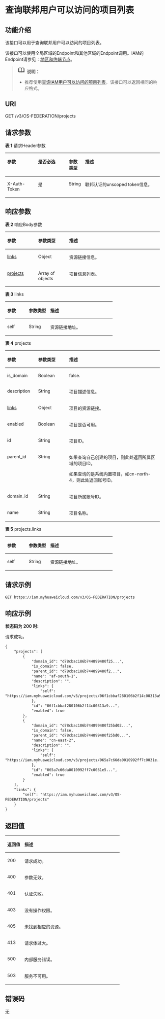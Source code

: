 # 查询联邦用户可以访问的项目列表<a name="iam_13_0901"></a>

## 功能介绍<a name="zh-cn_topic_0224276712_section1576413715212"></a>

该接口可以用于查询联邦用户可以访问的项目列表。

该接口可以使用全局区域的Endpoint和其他区域的Endpoint调用。IAM的Endpoint请参见：[地区和终端节点](https://developer.huaweicloud.com/endpoint?IAM)。

>![](public_sys-resources/icon-note.gif) **说明：**   
>-   推荐使用[查询IAM用户可以访问的项目列表](查询IAM用户可以访问的项目列表.md)，该接口可以返回相同的响应格式。  

## URI<a name="zh-cn_topic_0224276712_section17767677522"></a>

GET /v3/OS-FEDERATION/projects

## 请求参数<a name="zh-cn_topic_0224276712_section117678717523"></a>

**表 1**  请求Header参数

<a name="zh-cn_topic_0224276712_HeaderParameter"></a>
<table><thead align="left"><tr id="zh-cn_topic_0224276712_row776810795215"><th class="cellrowborder" valign="top" width="20%" id="mcps1.2.5.1.1"><p id="zh-cn_topic_0224276712_p16769137155211"><a name="zh-cn_topic_0224276712_p16769137155211"></a><a name="zh-cn_topic_0224276712_p16769137155211"></a>参数</p>
</th>
<th class="cellrowborder" valign="top" width="20%" id="mcps1.2.5.1.2"><p id="zh-cn_topic_0224276712_p147698755213"><a name="zh-cn_topic_0224276712_p147698755213"></a><a name="zh-cn_topic_0224276712_p147698755213"></a>是否必选</p>
</th>
<th class="cellrowborder" valign="top" width="10%" id="mcps1.2.5.1.3"><p id="zh-cn_topic_0224276712_p107697713527"><a name="zh-cn_topic_0224276712_p107697713527"></a><a name="zh-cn_topic_0224276712_p107697713527"></a>参数类型</p>
</th>
<th class="cellrowborder" valign="top" width="50%" id="mcps1.2.5.1.4"><p id="zh-cn_topic_0224276712_p1677012714524"><a name="zh-cn_topic_0224276712_p1677012714524"></a><a name="zh-cn_topic_0224276712_p1677012714524"></a>描述</p>
</th>
</tr>
</thead>
<tbody><tr id="zh-cn_topic_0224276712_row77689716521"><td class="cellrowborder" valign="top" width="20%" headers="mcps1.2.5.1.1 "><p id="zh-cn_topic_0224276712_p777012745219"><a name="zh-cn_topic_0224276712_p777012745219"></a><a name="zh-cn_topic_0224276712_p777012745219"></a>X-Auth-Token</p>
</td>
<td class="cellrowborder" valign="top" width="20%" headers="mcps1.2.5.1.2 "><p id="zh-cn_topic_0224276712_p117707795217"><a name="zh-cn_topic_0224276712_p117707795217"></a><a name="zh-cn_topic_0224276712_p117707795217"></a>是</p>
</td>
<td class="cellrowborder" valign="top" width="10%" headers="mcps1.2.5.1.3 "><p id="zh-cn_topic_0224276712_p1677117145219"><a name="zh-cn_topic_0224276712_p1677117145219"></a><a name="zh-cn_topic_0224276712_p1677117145219"></a>String</p>
</td>
<td class="cellrowborder" valign="top" width="50%" headers="mcps1.2.5.1.4 "><p id="zh-cn_topic_0224276712_p187716775218"><a name="zh-cn_topic_0224276712_p187716775218"></a><a name="zh-cn_topic_0224276712_p187716775218"></a>联邦认证的unscoped token信息。</p>
</td>
</tr>
</tbody>
</table>

## 响应参数<a name="zh-cn_topic_0224276712_section37723711529"></a>

**表 2**  响应Body参数

<a name="zh-cn_topic_0224276712_zh-cn_topic_0221482440_responseParameter"></a>
<table><thead align="left"><tr id="zh-cn_topic_0224276712_zh-cn_topic_0221482440_row1557145073819"><th class="cellrowborder" valign="top" width="20%" id="mcps1.2.4.1.1"><p id="zh-cn_topic_0224276712_zh-cn_topic_0221482440_p13572125014385"><a name="zh-cn_topic_0224276712_zh-cn_topic_0221482440_p13572125014385"></a><a name="zh-cn_topic_0224276712_zh-cn_topic_0221482440_p13572125014385"></a>参数</p>
</th>
<th class="cellrowborder" valign="top" width="20%" id="mcps1.2.4.1.2"><p id="zh-cn_topic_0224276712_zh-cn_topic_0221482440_p157305053812"><a name="zh-cn_topic_0224276712_zh-cn_topic_0221482440_p157305053812"></a><a name="zh-cn_topic_0224276712_zh-cn_topic_0221482440_p157305053812"></a>参数类型</p>
</th>
<th class="cellrowborder" valign="top" width="60%" id="mcps1.2.4.1.3"><p id="zh-cn_topic_0224276712_zh-cn_topic_0221482440_p9573195043812"><a name="zh-cn_topic_0224276712_zh-cn_topic_0221482440_p9573195043812"></a><a name="zh-cn_topic_0224276712_zh-cn_topic_0221482440_p9573195043812"></a>描述</p>
</th>
</tr>
</thead>
<tbody><tr id="zh-cn_topic_0224276712_zh-cn_topic_0221482440_row057165010389"><td class="cellrowborder" valign="top" width="20%" headers="mcps1.2.4.1.1 "><p id="zh-cn_topic_0224276712_zh-cn_topic_0221482440_p1157455019383"><a name="zh-cn_topic_0224276712_zh-cn_topic_0221482440_p1157455019383"></a><a name="zh-cn_topic_0224276712_zh-cn_topic_0221482440_p1157455019383"></a><a href="#zh-cn_topic_0224276712_zh-cn_topic_0221482440_response_Rs63Links">links</a></p>
</td>
<td class="cellrowborder" valign="top" width="20%" headers="mcps1.2.4.1.2 "><p id="zh-cn_topic_0224276712_zh-cn_topic_0221482440_p457511509388"><a name="zh-cn_topic_0224276712_zh-cn_topic_0221482440_p457511509388"></a><a name="zh-cn_topic_0224276712_zh-cn_topic_0221482440_p457511509388"></a>Object</p>
</td>
<td class="cellrowborder" valign="top" width="60%" headers="mcps1.2.4.1.3 "><p id="zh-cn_topic_0224276712_zh-cn_topic_0221482440_p15575205043812"><a name="zh-cn_topic_0224276712_zh-cn_topic_0221482440_p15575205043812"></a><a name="zh-cn_topic_0224276712_zh-cn_topic_0221482440_p15575205043812"></a>资源链接信息。</p>
</td>
</tr>
<tr id="zh-cn_topic_0224276712_zh-cn_topic_0221482440_row557165013381"><td class="cellrowborder" valign="top" width="20%" headers="mcps1.2.4.1.1 "><p id="zh-cn_topic_0224276712_zh-cn_topic_0221482440_p1457610500383"><a name="zh-cn_topic_0224276712_zh-cn_topic_0221482440_p1457610500383"></a><a name="zh-cn_topic_0224276712_zh-cn_topic_0221482440_p1457610500383"></a><a href="#zh-cn_topic_0224276712_zh-cn_topic_0221482440_response_Rs63ProjectsArritem">projects</a></p>
</td>
<td class="cellrowborder" valign="top" width="20%" headers="mcps1.2.4.1.2 "><p id="zh-cn_topic_0224276712_zh-cn_topic_0221482440_p5577125018388"><a name="zh-cn_topic_0224276712_zh-cn_topic_0221482440_p5577125018388"></a><a name="zh-cn_topic_0224276712_zh-cn_topic_0221482440_p5577125018388"></a>Array of objects</p>
</td>
<td class="cellrowborder" valign="top" width="60%" headers="mcps1.2.4.1.3 "><p id="zh-cn_topic_0224276712_zh-cn_topic_0221482440_p10578250173814"><a name="zh-cn_topic_0224276712_zh-cn_topic_0221482440_p10578250173814"></a><a name="zh-cn_topic_0224276712_zh-cn_topic_0221482440_p10578250173814"></a>项目信息列表。</p>
</td>
</tr>
</tbody>
</table>

**表 3**  links

<a name="zh-cn_topic_0224276712_zh-cn_topic_0221482440_response_Rs63Links"></a>
<table><thead align="left"><tr id="zh-cn_topic_0224276712_zh-cn_topic_0221482440_row11578165013810"><th class="cellrowborder" valign="top" width="20%" id="mcps1.2.4.1.1"><p id="zh-cn_topic_0224276712_zh-cn_topic_0221482440_p18579550123815"><a name="zh-cn_topic_0224276712_zh-cn_topic_0221482440_p18579550123815"></a><a name="zh-cn_topic_0224276712_zh-cn_topic_0221482440_p18579550123815"></a>参数</p>
</th>
<th class="cellrowborder" valign="top" width="20%" id="mcps1.2.4.1.2"><p id="zh-cn_topic_0224276712_zh-cn_topic_0221482440_p1058015010381"><a name="zh-cn_topic_0224276712_zh-cn_topic_0221482440_p1058015010381"></a><a name="zh-cn_topic_0224276712_zh-cn_topic_0221482440_p1058015010381"></a>参数类型</p>
</th>
<th class="cellrowborder" valign="top" width="60%" id="mcps1.2.4.1.3"><p id="zh-cn_topic_0224276712_zh-cn_topic_0221482440_p1258145016381"><a name="zh-cn_topic_0224276712_zh-cn_topic_0221482440_p1258145016381"></a><a name="zh-cn_topic_0224276712_zh-cn_topic_0221482440_p1258145016381"></a>描述</p>
</th>
</tr>
</thead>
<tbody><tr id="zh-cn_topic_0224276712_zh-cn_topic_0221482440_row457875015386"><td class="cellrowborder" valign="top" width="20%" headers="mcps1.2.4.1.1 "><p id="zh-cn_topic_0224276712_zh-cn_topic_0221482440_p55814505382"><a name="zh-cn_topic_0224276712_zh-cn_topic_0221482440_p55814505382"></a><a name="zh-cn_topic_0224276712_zh-cn_topic_0221482440_p55814505382"></a>self</p>
</td>
<td class="cellrowborder" valign="top" width="20%" headers="mcps1.2.4.1.2 "><p id="zh-cn_topic_0224276712_zh-cn_topic_0221482440_p2058265017380"><a name="zh-cn_topic_0224276712_zh-cn_topic_0221482440_p2058265017380"></a><a name="zh-cn_topic_0224276712_zh-cn_topic_0221482440_p2058265017380"></a>String</p>
</td>
<td class="cellrowborder" valign="top" width="60%" headers="mcps1.2.4.1.3 "><p id="zh-cn_topic_0224276712_zh-cn_topic_0221482440_p1158375043817"><a name="zh-cn_topic_0224276712_zh-cn_topic_0221482440_p1158375043817"></a><a name="zh-cn_topic_0224276712_zh-cn_topic_0221482440_p1158375043817"></a>资源链接地址。</p>
</td>
</tr>
</tbody>
</table>

**表 4**  projects

<a name="zh-cn_topic_0224276712_zh-cn_topic_0221482440_response_Rs63ProjectsArritem"></a>
<table><thead align="left"><tr id="zh-cn_topic_0224276712_zh-cn_topic_0221482440_row85831050143820"><th class="cellrowborder" valign="top" width="20%" id="mcps1.2.4.1.1"><p id="zh-cn_topic_0224276712_zh-cn_topic_0221482440_p195843500381"><a name="zh-cn_topic_0224276712_zh-cn_topic_0221482440_p195843500381"></a><a name="zh-cn_topic_0224276712_zh-cn_topic_0221482440_p195843500381"></a>参数</p>
</th>
<th class="cellrowborder" valign="top" width="20%" id="mcps1.2.4.1.2"><p id="zh-cn_topic_0224276712_zh-cn_topic_0221482440_p35856500386"><a name="zh-cn_topic_0224276712_zh-cn_topic_0221482440_p35856500386"></a><a name="zh-cn_topic_0224276712_zh-cn_topic_0221482440_p35856500386"></a>参数类型</p>
</th>
<th class="cellrowborder" valign="top" width="60%" id="mcps1.2.4.1.3"><p id="zh-cn_topic_0224276712_zh-cn_topic_0221482440_p85861450183816"><a name="zh-cn_topic_0224276712_zh-cn_topic_0221482440_p85861450183816"></a><a name="zh-cn_topic_0224276712_zh-cn_topic_0221482440_p85861450183816"></a>描述</p>
</th>
</tr>
</thead>
<tbody><tr id="zh-cn_topic_0224276712_zh-cn_topic_0221482440_row135831650103818"><td class="cellrowborder" valign="top" width="20%" headers="mcps1.2.4.1.1 "><p id="zh-cn_topic_0224276712_zh-cn_topic_0221482440_p05871501386"><a name="zh-cn_topic_0224276712_zh-cn_topic_0221482440_p05871501386"></a><a name="zh-cn_topic_0224276712_zh-cn_topic_0221482440_p05871501386"></a>is_domain</p>
</td>
<td class="cellrowborder" valign="top" width="20%" headers="mcps1.2.4.1.2 "><p id="zh-cn_topic_0224276712_zh-cn_topic_0221482440_p1058745023810"><a name="zh-cn_topic_0224276712_zh-cn_topic_0221482440_p1058745023810"></a><a name="zh-cn_topic_0224276712_zh-cn_topic_0221482440_p1058745023810"></a>Boolean</p>
</td>
<td class="cellrowborder" valign="top" width="60%" headers="mcps1.2.4.1.3 "><p id="zh-cn_topic_0224276712_zh-cn_topic_0221482440_p14588165020389"><a name="zh-cn_topic_0224276712_zh-cn_topic_0221482440_p14588165020389"></a><a name="zh-cn_topic_0224276712_zh-cn_topic_0221482440_p14588165020389"></a>false.</p>
</td>
</tr>
<tr id="zh-cn_topic_0224276712_zh-cn_topic_0221482440_row12583650123812"><td class="cellrowborder" valign="top" width="20%" headers="mcps1.2.4.1.1 "><p id="zh-cn_topic_0224276712_zh-cn_topic_0221482440_p2058805019383"><a name="zh-cn_topic_0224276712_zh-cn_topic_0221482440_p2058805019383"></a><a name="zh-cn_topic_0224276712_zh-cn_topic_0221482440_p2058805019383"></a>description</p>
</td>
<td class="cellrowborder" valign="top" width="20%" headers="mcps1.2.4.1.2 "><p id="zh-cn_topic_0224276712_zh-cn_topic_0221482440_p258985093819"><a name="zh-cn_topic_0224276712_zh-cn_topic_0221482440_p258985093819"></a><a name="zh-cn_topic_0224276712_zh-cn_topic_0221482440_p258985093819"></a>String</p>
</td>
<td class="cellrowborder" valign="top" width="60%" headers="mcps1.2.4.1.3 "><p id="zh-cn_topic_0224276712_zh-cn_topic_0221482440_p85905500385"><a name="zh-cn_topic_0224276712_zh-cn_topic_0221482440_p85905500385"></a><a name="zh-cn_topic_0224276712_zh-cn_topic_0221482440_p85905500385"></a>项目描述信息。</p>
</td>
</tr>
<tr id="zh-cn_topic_0224276712_zh-cn_topic_0221482440_row115832505384"><td class="cellrowborder" valign="top" width="20%" headers="mcps1.2.4.1.1 "><p id="zh-cn_topic_0224276712_zh-cn_topic_0221482440_p13590105013380"><a name="zh-cn_topic_0224276712_zh-cn_topic_0221482440_p13590105013380"></a><a name="zh-cn_topic_0224276712_zh-cn_topic_0221482440_p13590105013380"></a><a href="#zh-cn_topic_0224276712_zh-cn_topic_0221482440_response_Rs63ProjectsArritemLinks">links</a></p>
</td>
<td class="cellrowborder" valign="top" width="20%" headers="mcps1.2.4.1.2 "><p id="zh-cn_topic_0224276712_zh-cn_topic_0221482440_p11591205053819"><a name="zh-cn_topic_0224276712_zh-cn_topic_0221482440_p11591205053819"></a><a name="zh-cn_topic_0224276712_zh-cn_topic_0221482440_p11591205053819"></a>Object</p>
</td>
<td class="cellrowborder" valign="top" width="60%" headers="mcps1.2.4.1.3 "><p id="zh-cn_topic_0224276712_zh-cn_topic_0221482440_p259215073819"><a name="zh-cn_topic_0224276712_zh-cn_topic_0221482440_p259215073819"></a><a name="zh-cn_topic_0224276712_zh-cn_topic_0221482440_p259215073819"></a>项目的资源链接。</p>
</td>
</tr>
<tr id="zh-cn_topic_0224276712_zh-cn_topic_0221482440_row95841150133819"><td class="cellrowborder" valign="top" width="20%" headers="mcps1.2.4.1.1 "><p id="zh-cn_topic_0224276712_zh-cn_topic_0221482440_p259345053819"><a name="zh-cn_topic_0224276712_zh-cn_topic_0221482440_p259345053819"></a><a name="zh-cn_topic_0224276712_zh-cn_topic_0221482440_p259345053819"></a>enabled</p>
</td>
<td class="cellrowborder" valign="top" width="20%" headers="mcps1.2.4.1.2 "><p id="zh-cn_topic_0224276712_zh-cn_topic_0221482440_p1859335083813"><a name="zh-cn_topic_0224276712_zh-cn_topic_0221482440_p1859335083813"></a><a name="zh-cn_topic_0224276712_zh-cn_topic_0221482440_p1859335083813"></a>Boolean</p>
</td>
<td class="cellrowborder" valign="top" width="60%" headers="mcps1.2.4.1.3 "><p id="zh-cn_topic_0224276712_zh-cn_topic_0221482440_p35941950123813"><a name="zh-cn_topic_0224276712_zh-cn_topic_0221482440_p35941950123813"></a><a name="zh-cn_topic_0224276712_zh-cn_topic_0221482440_p35941950123813"></a>项目是否可用。</p>
</td>
</tr>
<tr id="zh-cn_topic_0224276712_zh-cn_topic_0221482440_row165845503382"><td class="cellrowborder" valign="top" width="20%" headers="mcps1.2.4.1.1 "><p id="zh-cn_topic_0224276712_zh-cn_topic_0221482440_p95951250183820"><a name="zh-cn_topic_0224276712_zh-cn_topic_0221482440_p95951250183820"></a><a name="zh-cn_topic_0224276712_zh-cn_topic_0221482440_p95951250183820"></a>id</p>
</td>
<td class="cellrowborder" valign="top" width="20%" headers="mcps1.2.4.1.2 "><p id="zh-cn_topic_0224276712_zh-cn_topic_0221482440_p1559555013820"><a name="zh-cn_topic_0224276712_zh-cn_topic_0221482440_p1559555013820"></a><a name="zh-cn_topic_0224276712_zh-cn_topic_0221482440_p1559555013820"></a>String</p>
</td>
<td class="cellrowborder" valign="top" width="60%" headers="mcps1.2.4.1.3 "><p id="zh-cn_topic_0224276712_zh-cn_topic_0221482440_p10596105016386"><a name="zh-cn_topic_0224276712_zh-cn_topic_0221482440_p10596105016386"></a><a name="zh-cn_topic_0224276712_zh-cn_topic_0221482440_p10596105016386"></a>项目ID。</p>
</td>
</tr>
<tr id="zh-cn_topic_0224276712_zh-cn_topic_0221482440_row7584185063820"><td class="cellrowborder" valign="top" width="20%" headers="mcps1.2.4.1.1 "><p id="zh-cn_topic_0224276712_zh-cn_topic_0221482440_p10597165023812"><a name="zh-cn_topic_0224276712_zh-cn_topic_0221482440_p10597165023812"></a><a name="zh-cn_topic_0224276712_zh-cn_topic_0221482440_p10597165023812"></a>parent_id</p>
</td>
<td class="cellrowborder" valign="top" width="20%" headers="mcps1.2.4.1.2 "><p id="zh-cn_topic_0224276712_zh-cn_topic_0221482440_p1659725011386"><a name="zh-cn_topic_0224276712_zh-cn_topic_0221482440_p1659725011386"></a><a name="zh-cn_topic_0224276712_zh-cn_topic_0221482440_p1659725011386"></a>String</p>
</td>
<td class="cellrowborder" valign="top" width="60%" headers="mcps1.2.4.1.3 "><p id="zh-cn_topic_0224276712_zh-cn_topic_0221482440_p18598750173813"><a name="zh-cn_topic_0224276712_zh-cn_topic_0221482440_p18598750173813"></a><a name="zh-cn_topic_0224276712_zh-cn_topic_0221482440_p18598750173813"></a>如果查询自己创建的项目，则此处返回所属区域的项目ID。</p>
<p id="zh-cn_topic_0224276712_zh-cn_topic_0221482440_p3599165016388"><a name="zh-cn_topic_0224276712_zh-cn_topic_0221482440_p3599165016388"></a><a name="zh-cn_topic_0224276712_zh-cn_topic_0221482440_p3599165016388"></a>如果查询的是系统内置项目，如cn-north-4，则此处返回账号ID。</p>
</td>
</tr>
<tr id="zh-cn_topic_0224276712_zh-cn_topic_0221482440_row19584205003811"><td class="cellrowborder" valign="top" width="20%" headers="mcps1.2.4.1.1 "><p id="zh-cn_topic_0224276712_zh-cn_topic_0221482440_p3599550183813"><a name="zh-cn_topic_0224276712_zh-cn_topic_0221482440_p3599550183813"></a><a name="zh-cn_topic_0224276712_zh-cn_topic_0221482440_p3599550183813"></a>domain_id</p>
</td>
<td class="cellrowborder" valign="top" width="20%" headers="mcps1.2.4.1.2 "><p id="zh-cn_topic_0224276712_zh-cn_topic_0221482440_p1760016502380"><a name="zh-cn_topic_0224276712_zh-cn_topic_0221482440_p1760016502380"></a><a name="zh-cn_topic_0224276712_zh-cn_topic_0221482440_p1760016502380"></a>String</p>
</td>
<td class="cellrowborder" valign="top" width="60%" headers="mcps1.2.4.1.3 "><p id="zh-cn_topic_0224276712_zh-cn_topic_0221482440_p146011450163815"><a name="zh-cn_topic_0224276712_zh-cn_topic_0221482440_p146011450163815"></a><a name="zh-cn_topic_0224276712_zh-cn_topic_0221482440_p146011450163815"></a>项目所属账号ID。</p>
</td>
</tr>
<tr id="zh-cn_topic_0224276712_zh-cn_topic_0221482440_row16584125017382"><td class="cellrowborder" valign="top" width="20%" headers="mcps1.2.4.1.1 "><p id="zh-cn_topic_0224276712_zh-cn_topic_0221482440_p6601750113811"><a name="zh-cn_topic_0224276712_zh-cn_topic_0221482440_p6601750113811"></a><a name="zh-cn_topic_0224276712_zh-cn_topic_0221482440_p6601750113811"></a>name</p>
</td>
<td class="cellrowborder" valign="top" width="20%" headers="mcps1.2.4.1.2 "><p id="zh-cn_topic_0224276712_zh-cn_topic_0221482440_p5602550183810"><a name="zh-cn_topic_0224276712_zh-cn_topic_0221482440_p5602550183810"></a><a name="zh-cn_topic_0224276712_zh-cn_topic_0221482440_p5602550183810"></a>String</p>
</td>
<td class="cellrowborder" valign="top" width="60%" headers="mcps1.2.4.1.3 "><p id="zh-cn_topic_0224276712_zh-cn_topic_0221482440_p146031050183810"><a name="zh-cn_topic_0224276712_zh-cn_topic_0221482440_p146031050183810"></a><a name="zh-cn_topic_0224276712_zh-cn_topic_0221482440_p146031050183810"></a>项目名称。</p>
</td>
</tr>
</tbody>
</table>

**表 5**  projects.links

<a name="zh-cn_topic_0224276712_zh-cn_topic_0221482440_response_Rs63ProjectsArritemLinks"></a>
<table><thead align="left"><tr id="zh-cn_topic_0224276712_zh-cn_topic_0221482440_row13603250173814"><th class="cellrowborder" valign="top" width="20%" id="mcps1.2.4.1.1"><p id="zh-cn_topic_0224276712_zh-cn_topic_0221482440_p1560415509386"><a name="zh-cn_topic_0224276712_zh-cn_topic_0221482440_p1560415509386"></a><a name="zh-cn_topic_0224276712_zh-cn_topic_0221482440_p1560415509386"></a>参数</p>
</th>
<th class="cellrowborder" valign="top" width="20%" id="mcps1.2.4.1.2"><p id="zh-cn_topic_0224276712_zh-cn_topic_0221482440_p1660513507382"><a name="zh-cn_topic_0224276712_zh-cn_topic_0221482440_p1660513507382"></a><a name="zh-cn_topic_0224276712_zh-cn_topic_0221482440_p1660513507382"></a>参数类型</p>
</th>
<th class="cellrowborder" valign="top" width="60%" id="mcps1.2.4.1.3"><p id="zh-cn_topic_0224276712_zh-cn_topic_0221482440_p1660612503387"><a name="zh-cn_topic_0224276712_zh-cn_topic_0221482440_p1660612503387"></a><a name="zh-cn_topic_0224276712_zh-cn_topic_0221482440_p1660612503387"></a>描述</p>
</th>
</tr>
</thead>
<tbody><tr id="zh-cn_topic_0224276712_zh-cn_topic_0221482440_row360310505389"><td class="cellrowborder" valign="top" width="20%" headers="mcps1.2.4.1.1 "><p id="zh-cn_topic_0224276712_zh-cn_topic_0221482440_p960712508383"><a name="zh-cn_topic_0224276712_zh-cn_topic_0221482440_p960712508383"></a><a name="zh-cn_topic_0224276712_zh-cn_topic_0221482440_p960712508383"></a>self</p>
</td>
<td class="cellrowborder" valign="top" width="20%" headers="mcps1.2.4.1.2 "><p id="zh-cn_topic_0224276712_zh-cn_topic_0221482440_p5607185018384"><a name="zh-cn_topic_0224276712_zh-cn_topic_0221482440_p5607185018384"></a><a name="zh-cn_topic_0224276712_zh-cn_topic_0221482440_p5607185018384"></a>String</p>
</td>
<td class="cellrowborder" valign="top" width="60%" headers="mcps1.2.4.1.3 "><p id="zh-cn_topic_0224276712_zh-cn_topic_0221482440_p160814506387"><a name="zh-cn_topic_0224276712_zh-cn_topic_0221482440_p160814506387"></a><a name="zh-cn_topic_0224276712_zh-cn_topic_0221482440_p160814506387"></a>资源链接地址。</p>
</td>
</tr>
</tbody>
</table>

## 请求示例<a name="zh-cn_topic_0224276712_section8793970527"></a>

```
GET https://iam.myhuaweicloud.com/v3/OS-FEDERATION/projects
```

## 响应示例<a name="zh-cn_topic_0224276712_section57941974523"></a>

**状态码为 200 时:**

请求成功。

```
{
    "projects": [
        {
            "domain_id": "d78cbac186b744899480f25...",
            "is_domain": false,
            "parent_id": "d78cbac186b744899480f2...",
            "name": "af-south-1",
            "description": "",
            "links": {
                "self": "https://iam.myhuaweicloud.com/v3/projects/06f1cbbaf280106b2f14c00313a9d065"
            },
            "id": "06f1cbbaf280106b2f14c00313a9...",
            "enabled": true
        },
        {
            "domain_id": "d78cbac186b744899480f25bd02...",
            "is_domain": false,
            "parent_id": "d78cbac186b744899480f25bd0...",
            "name": "cn-east-2",
            "description": "",
            "links": {
                "self": "https://iam.myhuaweicloud.com/v3/projects/065a7c66da0010992ff7c0031e..."
            },
            "id": "065a7c66da0010992ff7c0031e5...",
            "enabled": true
        }
    ],
    "links": {
        "self": "https://iam.myhuaweicloud.com/v3/OS-FEDERATION/projects"
    }
}
```

## 返回值<a name="zh-cn_topic_0224276712_section1280219713524"></a>

<a name="zh-cn_topic_0224276712_table4333"></a>
<table><thead align="left"><tr id="zh-cn_topic_0224276712_row12803117155211"><th class="cellrowborder" valign="top" width="15%" id="mcps1.1.3.1.1"><p id="zh-cn_topic_0224276712_p13804678525"><a name="zh-cn_topic_0224276712_p13804678525"></a><a name="zh-cn_topic_0224276712_p13804678525"></a>返回值</p>
</th>
<th class="cellrowborder" valign="top" width="85%" id="mcps1.1.3.1.2"><p id="zh-cn_topic_0224276712_p98041572523"><a name="zh-cn_topic_0224276712_p98041572523"></a><a name="zh-cn_topic_0224276712_p98041572523"></a>描述</p>
</th>
</tr>
</thead>
<tbody><tr id="zh-cn_topic_0224276712_row580313705219"><td class="cellrowborder" valign="top" width="15%" headers="mcps1.1.3.1.1 "><p id="zh-cn_topic_0224276712_p128051272525"><a name="zh-cn_topic_0224276712_p128051272525"></a><a name="zh-cn_topic_0224276712_p128051272525"></a>200</p>
</td>
<td class="cellrowborder" valign="top" width="85%" headers="mcps1.1.3.1.2 "><p id="zh-cn_topic_0224276712_p1980511705214"><a name="zh-cn_topic_0224276712_p1980511705214"></a><a name="zh-cn_topic_0224276712_p1980511705214"></a>请求成功。</p>
</td>
</tr>
<tr id="zh-cn_topic_0224276712_row780314785217"><td class="cellrowborder" valign="top" width="15%" headers="mcps1.1.3.1.1 "><p id="zh-cn_topic_0224276712_p2805372522"><a name="zh-cn_topic_0224276712_p2805372522"></a><a name="zh-cn_topic_0224276712_p2805372522"></a>400</p>
</td>
<td class="cellrowborder" valign="top" width="85%" headers="mcps1.1.3.1.2 "><p id="zh-cn_topic_0224276712_p14806147115210"><a name="zh-cn_topic_0224276712_p14806147115210"></a><a name="zh-cn_topic_0224276712_p14806147115210"></a>参数无效。</p>
</td>
</tr>
<tr id="zh-cn_topic_0224276712_row1880313718529"><td class="cellrowborder" valign="top" width="15%" headers="mcps1.1.3.1.1 "><p id="zh-cn_topic_0224276712_p2080637165213"><a name="zh-cn_topic_0224276712_p2080637165213"></a><a name="zh-cn_topic_0224276712_p2080637165213"></a>401</p>
</td>
<td class="cellrowborder" valign="top" width="85%" headers="mcps1.1.3.1.2 "><p id="zh-cn_topic_0224276712_p2806187155211"><a name="zh-cn_topic_0224276712_p2806187155211"></a><a name="zh-cn_topic_0224276712_p2806187155211"></a>认证失败。</p>
</td>
</tr>
<tr id="zh-cn_topic_0224276712_row158035719521"><td class="cellrowborder" valign="top" width="15%" headers="mcps1.1.3.1.1 "><p id="zh-cn_topic_0224276712_p180713711523"><a name="zh-cn_topic_0224276712_p180713711523"></a><a name="zh-cn_topic_0224276712_p180713711523"></a>403</p>
</td>
<td class="cellrowborder" valign="top" width="85%" headers="mcps1.1.3.1.2 "><p id="zh-cn_topic_0224276712_p118085716529"><a name="zh-cn_topic_0224276712_p118085716529"></a><a name="zh-cn_topic_0224276712_p118085716529"></a>没有操作权限。</p>
</td>
</tr>
<tr id="zh-cn_topic_0224276712_row178036775219"><td class="cellrowborder" valign="top" width="15%" headers="mcps1.1.3.1.1 "><p id="zh-cn_topic_0224276712_p198089765218"><a name="zh-cn_topic_0224276712_p198089765218"></a><a name="zh-cn_topic_0224276712_p198089765218"></a>405</p>
</td>
<td class="cellrowborder" valign="top" width="85%" headers="mcps1.1.3.1.2 "><p id="zh-cn_topic_0224276712_p118081171523"><a name="zh-cn_topic_0224276712_p118081171523"></a><a name="zh-cn_topic_0224276712_p118081171523"></a>未找到相应的资源。</p>
</td>
</tr>
<tr id="zh-cn_topic_0224276712_row18031178523"><td class="cellrowborder" valign="top" width="15%" headers="mcps1.1.3.1.1 "><p id="zh-cn_topic_0224276712_p148091765210"><a name="zh-cn_topic_0224276712_p148091765210"></a><a name="zh-cn_topic_0224276712_p148091765210"></a>413</p>
</td>
<td class="cellrowborder" valign="top" width="85%" headers="mcps1.1.3.1.2 "><p id="zh-cn_topic_0224276712_p148092716524"><a name="zh-cn_topic_0224276712_p148092716524"></a><a name="zh-cn_topic_0224276712_p148092716524"></a>请求体过大。</p>
</td>
</tr>
<tr id="zh-cn_topic_0224276712_row58037715529"><td class="cellrowborder" valign="top" width="15%" headers="mcps1.1.3.1.1 "><p id="zh-cn_topic_0224276712_p128094705212"><a name="zh-cn_topic_0224276712_p128094705212"></a><a name="zh-cn_topic_0224276712_p128094705212"></a>500</p>
</td>
<td class="cellrowborder" valign="top" width="85%" headers="mcps1.1.3.1.2 "><p id="zh-cn_topic_0224276712_p1881017735210"><a name="zh-cn_topic_0224276712_p1881017735210"></a><a name="zh-cn_topic_0224276712_p1881017735210"></a>内部服务错误。</p>
</td>
</tr>
<tr id="zh-cn_topic_0224276712_row10803157145217"><td class="cellrowborder" valign="top" width="15%" headers="mcps1.1.3.1.1 "><p id="zh-cn_topic_0224276712_p1681016719520"><a name="zh-cn_topic_0224276712_p1681016719520"></a><a name="zh-cn_topic_0224276712_p1681016719520"></a>503</p>
</td>
<td class="cellrowborder" valign="top" width="85%" headers="mcps1.1.3.1.2 "><p id="zh-cn_topic_0224276712_p98107712525"><a name="zh-cn_topic_0224276712_p98107712525"></a><a name="zh-cn_topic_0224276712_p98107712525"></a>服务不可用。</p>
</td>
</tr>
</tbody>
</table>

## 错误码<a name="zh-cn_topic_0224276712_section2081027165214"></a>

无

